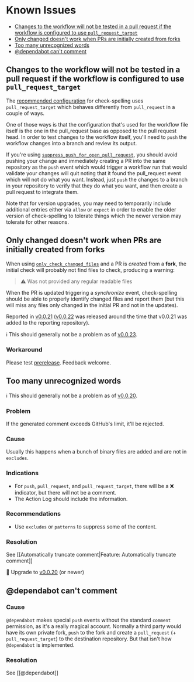 # Known Issues

- [Changes to the workflow will not be tested in a pull request if the workflow is configured to use `pull_request_target`](#changes-to-the-workflow-will-not-be-tested-in-a-pull-request-if-the-workflow-is-configured-to-use-pull_request_target)
- [Only changed doesn't work when PRs are initially created from forks](#only-changed-doesnt-work-when-prs-are-initially-created-from-forks)
- [Too many unrecognized words](#Too_many_unrecognized_words)
- [@dependabot can't comment](#dependabot-cant-comment)

## Changes to the workflow will not be tested in a pull request if the workflow is configured to use `pull_request_target`

The [recommended configuration](https://github.com/check-spelling/spell-check-this/blob/main/.github/workflows/spelling.yml) for check-spelling uses `pull_request_target` which behaves differently from `pull_request` in a couple of ways.

One of those ways is that the configuration that's used for the workflow file itself is the one in the pull_request base as opposed to the pull request head. In order to test changes to the workflow itself, you'll need to `push` the workflow changes into a branch and review its output.

If you're using [`suppress_push_for_open_pull_request`](https://github.com/check-spelling/check-spelling/wiki/Configuration#suppress_push_for_open_pull_request), you should avoid pushing your change and immediately creating a PR into the same repository as the `push` event which would trigger a workflow run that would validate your changes will quit noting that it found the pull_request event which will not do what you want. Instead, just `push` the changes to a branch in your repository to verify that they do what you want, and then create a pull request to integrate them.

Note that for version upgrades, you may need to temporarily include additional entries either via `allow` or `expect` in order to enable the older version of check-spelling to tolerate things which the newer version may tolerate for other reasons.

## Only changed doesn't work when PRs are initially created from forks

When using [`only_check_changed_files`](https://github.com/check-spelling/check-spelling/wiki/Configuration#only_check_changed_files) and a PR is _created_ from a **fork**, the initial check will probably not find files to check, producing a warning:

> ⚠️ Was not provided any regular readable files

When the PR is updated triggering a _synchronize_ event, check-spelling should be able to properly identify changed files and report them (but this will miss any files only changed in the initial PR and not in the updates).

Reported in [v0.0.21](https://github.com/check-spelling/check-spelling/releases/v0.0.21) ([v0.0.22](https://github.com/check-spelling/check-spelling/releases/v0.0.22) was released around the time that v0.0.21 was added to the reporting repository).

ℹ️ This should generally not be a problem as of [v0.0.23](https://github.com/check-spelling/check-spelling/releases/v0.0.23).

### Workaround

Please test [prerelease](https://github.com/check-spelling/check-spelling/tree/prerelease). Feedback welcome.

## Too many unrecognized words

ℹ️ This should generally not be a problem as of [v0.0.20](https://github.com/check-spelling/check-spelling/releases/v0.0.20).

### Problem

If the generated comment exceeds GitHub's limit, it'll be rejected.

### Cause

Usually this happens when a bunch of binary files are added and are not in `excludes`.

### Indications

- For `push`, `pull_request`, and `pull_request_target`, there will be a :x: indicator, but there will not be a comment.
- The Action Log should include the information.

### Recommendations

- Use `excludes` or `patterns` to suppress some of the content.

### Resolution

See [[Automatically truncate comment|Feature: Automatically truncate comment]]

👷 Upgrade to [v0.0.20](https://github.com/check-spelling/check-spelling/releases/v0.0.20) (or newer)

## @dependabot can't comment

### Cause

`@dependabot` makes special `push` events without the standard `comment` permission, as it's a really magical account. Normally a third party would have its own private fork, `push` to the fork and create a `pull_request` (+ `pull_request_target`) to the destination repository. But that isn't how `@dependabot` is implemented.

### Resolution

See [[@dependabot]]
